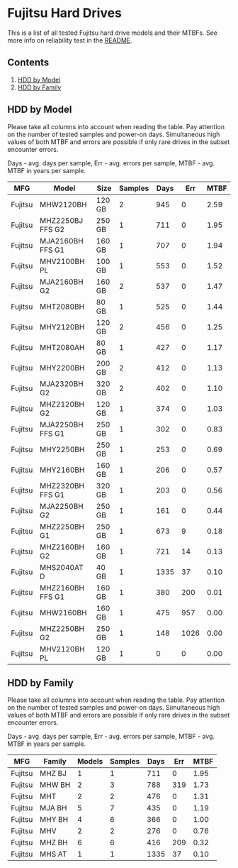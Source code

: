Fujitsu Hard Drives
===================

This is a list of all tested Fujitsu hard drive models and their MTBFs. See more
info on reliability test in the [README](https://github.com/bsdhw/SMART).

Contents
--------

1. [ HDD by Model  ](#hdd-by-model)
2. [ HDD by Family ](#hdd-by-family)

HDD by Model
------------

Please take all columns into account when reading the table. Pay attention on the
number of tested samples and power-on days. Simultaneous high values of both MTBF
and errors are possible if only rare drives in the subset encounter errors.

Days - avg. days per sample,
Err  - avg. errors per sample,
MTBF - avg. MTBF in years per sample.

| MFG       | Model              | Size   | Samples | Days  | Err   | MTBF |
|-----------|--------------------|--------|---------|-------|-------|------|
| Fujitsu   | MHW2120BH          | 120 GB | 2       | 945   | 0     | 2.59   |
| Fujitsu   | MHZ2250BJ FFS G2   | 250 GB | 1       | 711   | 0     | 1.95   |
| Fujitsu   | MJA2160BH FFS G1   | 160 GB | 1       | 707   | 0     | 1.94   |
| Fujitsu   | MHV2100BH PL       | 100 GB | 1       | 553   | 0     | 1.52   |
| Fujitsu   | MJA2160BH G2       | 160 GB | 2       | 537   | 0     | 1.47   |
| Fujitsu   | MHT2080BH          | 80 GB  | 1       | 525   | 0     | 1.44   |
| Fujitsu   | MHY2120BH          | 120 GB | 2       | 456   | 0     | 1.25   |
| Fujitsu   | MHT2080AH          | 80 GB  | 1       | 427   | 0     | 1.17   |
| Fujitsu   | MHY2200BH          | 200 GB | 2       | 412   | 0     | 1.13   |
| Fujitsu   | MJA2320BH G2       | 320 GB | 2       | 402   | 0     | 1.10   |
| Fujitsu   | MHZ2120BH G2       | 120 GB | 1       | 374   | 0     | 1.03   |
| Fujitsu   | MJA2250BH FFS G1   | 250 GB | 1       | 302   | 0     | 0.83   |
| Fujitsu   | MHY2250BH          | 250 GB | 1       | 253   | 0     | 0.69   |
| Fujitsu   | MHY2160BH          | 160 GB | 1       | 206   | 0     | 0.57   |
| Fujitsu   | MHZ2320BH FFS G1   | 320 GB | 1       | 203   | 0     | 0.56   |
| Fujitsu   | MJA2250BH G2       | 250 GB | 1       | 161   | 0     | 0.44   |
| Fujitsu   | MHZ2250BH G1       | 250 GB | 1       | 673   | 9     | 0.18   |
| Fujitsu   | MHZ2160BH G2       | 160 GB | 1       | 721   | 14    | 0.13   |
| Fujitsu   | MHS2040AT D        | 40 GB  | 1       | 1335  | 37    | 0.10   |
| Fujitsu   | MHZ2160BH FFS G1   | 160 GB | 1       | 380   | 200   | 0.01   |
| Fujitsu   | MHW2160BH          | 160 GB | 1       | 475   | 957   | 0.00   |
| Fujitsu   | MHZ2250BH G2       | 250 GB | 1       | 148   | 1026  | 0.00   |
| Fujitsu   | MHV2120BH PL       | 120 GB | 1       | 0     | 0     | 0.00   |

HDD by Family
-------------

Please take all columns into account when reading the table. Pay attention on the
number of tested samples and power-on days. Simultaneous high values of both MTBF
and errors are possible if only rare drives in the subset encounter errors.

Days - avg. days per sample,
Err  - avg. errors per sample,
MTBF - avg. MTBF in years per sample.

| MFG       | Family                 | Models | Samples | Days  | Err   | MTBF |
|-----------|------------------------|--------|---------|-------|-------|------|
| Fujitsu   | MHZ BJ                 | 1      | 1       | 711   | 0     | 1.95   |
| Fujitsu   | MHW BH                 | 2      | 3       | 788   | 319   | 1.73   |
| Fujitsu   | MHT                    | 2      | 2       | 476   | 0     | 1.31   |
| Fujitsu   | MJA BH                 | 5      | 7       | 435   | 0     | 1.19   |
| Fujitsu   | MHY BH                 | 4      | 6       | 366   | 0     | 1.00   |
| Fujitsu   | MHV                    | 2      | 2       | 276   | 0     | 0.76   |
| Fujitsu   | MHZ BH                 | 6      | 6       | 416   | 209   | 0.32   |
| Fujitsu   | MHS AT                 | 1      | 1       | 1335  | 37    | 0.10   |
